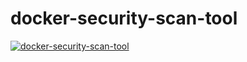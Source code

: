 # docker-security-scan-tool

[![docker-security-scan-tool](https://github.com/user-attachments/assets/1cdd05b1-d662-4544-aced-0079bf902fe9)](https://drive.google.com/file/d/11gekssch7ImGFZ5xmuuITmPRgMoD3bsv/view)
